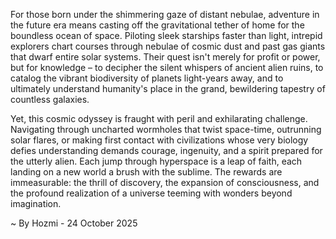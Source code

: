 
For those born under the shimmering gaze of distant nebulae, adventure in the future era means casting off the gravitational tether of home for the boundless ocean of space. Piloting sleek starships faster than light, intrepid explorers chart courses through nebulae of cosmic dust and past gas giants that dwarf entire solar systems. Their quest isn't merely for profit or power, but for knowledge – to decipher the silent whispers of ancient alien ruins, to catalog the vibrant biodiversity of planets light-years away, and to ultimately understand humanity's place in the grand, bewildering tapestry of countless galaxies.

Yet, this cosmic odyssey is fraught with peril and exhilarating challenge. Navigating through uncharted wormholes that twist space-time, outrunning solar flares, or making first contact with civilizations whose very biology defies understanding demands courage, ingenuity, and a spirit prepared for the utterly alien. Each jump through hyperspace is a leap of faith, each landing on a new world a brush with the sublime. The rewards are immeasurable: the thrill of discovery, the expansion of consciousness, and the profound realization of a universe teeming with wonders beyond imagination.

~ By Hozmi - 24 October 2025
